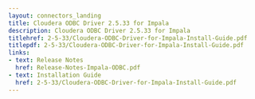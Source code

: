 ```yaml
---
layout: connectors_landing
title: Cloudera ODBC Driver 2.5.33 for Impala
description: Cloudera ODBC Driver 2.5.33 for Impala
titlehref: 2-5-33/Cloudera-ODBC-Driver-for-Impala-Install-Guide.pdf
titlepdf: 2-5-33/Cloudera-ODBC-Driver-for-Impala-Install-Guide.pdf
links:
- text: Release Notes
  href: Release-Notes-Impala-ODBC.pdf
- text: Installation Guide
  href: 2-5-33/Cloudera-ODBC-Driver-for-Impala-Install-Guide.pdf
---
```

